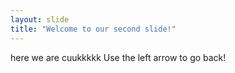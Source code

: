 ```yaml
---
layout: slide
title: "Welcome to our second slide!"
---
```

here we are cuukkkkk
Use the left arrow to go back!
